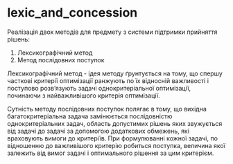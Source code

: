 # lexic_and_concession

Реалізація двох методів для предмету з системи підтримки прийняття рішень:
  1. Лексикографічний метод
  2. Метод послідовних поступок
   
  
  Лексикографічний метод - ідея методу ґрунтується на тому, що спершу часткові критерії оптимізації ранжують  по  їх  відносній  важливості  і  поступово  розв’язують  задачі однокритеріальної  оптимізації,  починаючи  з  найважливішого  критерія оптимізації.
  
  Сутність методу послідовних поступок полягає в тому, що вихідна багатокритеріальна задача замінюється послідовністю однокритеріальних задач, область допустимих рішень яких звужується від задачі до задачі за допомогою додаткових обмежень, які враховують вимоги до критеріїв. При формулюванні кожної задачі, по відношенню до важливішого критерію робиться поступка, величина якої залежить від вимог задачі і оптимального рішення за цим критерієм.
